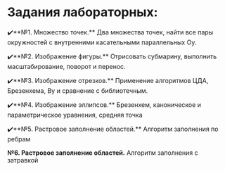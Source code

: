# Задания лабораторных:

✔️**№1. Множество точек.** Два множества точек, найти все пары окружностей с внутренними касательными параллельных Oy.

✔️**№2. Изображение фигуры.** Отрисовать субмарину, выполнить масштабирование, поворот и перенос.

✔️**№3. Изображение отрезков.** Применение алгоритмов ЦДА, Брезенхема, Ву и сравнение с библиотечным.

✔️**№4. Изображение эллипсов.** Брезенхем, каноническое и параметрическое уравнения, средняя точка

✔️**№5. Растровое заполнение областей.** Алгоритм заполнения по ребрам

**№6. Растровое заполнение областей.** Алгоритм заполнения с затравкой
